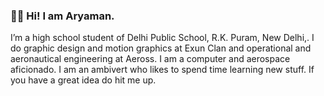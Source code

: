 ### 👋🏻 Hi! I am Aryaman. 

I’m a high school student of Delhi Public School, R.K. Puram, New Delhi,. I do graphic design and motion graphics at Exun Clan and operational and aeronautical engineering at Aeross. I am a computer and aerospace aficionado. I am an ambivert who likes to spend time learning new stuff. If you have a great idea do hit me up.




